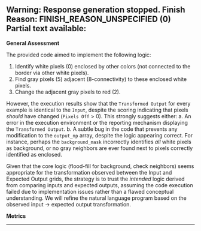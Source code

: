 Warning: Response generation stopped. Finish Reason: FINISH_REASON_UNSPECIFIED (0)
Partial text available:
---
**General Assessment**

The provided code aimed to implement the following logic:
1.  Identify white pixels (0) enclosed by other colors (not connected to the border via other white pixels).
2.  Find gray pixels (5) adjacent (8-connectivity) to these enclosed white pixels.
3.  Change the adjacent gray pixels to red (2).

However, the execution results show that the `Transformed Output` for every example is identical to the `Input`, despite the scoring indicating that pixels *should* have changed (`Pixels Off` > 0). This strongly suggests either:
a.  An error in the execution environment or the reporting mechanism displaying the `Transformed Output`.
b.  A subtle bug in the code that prevents any modification to the `output_np` array, despite the logic appearing correct. For instance, perhaps the `background_mask` incorrectly identifies *all* white pixels as background, or no gray neighbors are ever found next to pixels correctly identified as enclosed.

Given that the core logic (flood-fill for background, check neighbors) seems appropriate for the transformation observed between the Input and Expected Output grids, the strategy is to trust the *intended* logic derived from comparing inputs and expected outputs, assuming the code execution failed due to implementation issues rather than a flawed conceptual understanding. We will refine the natural language program based on the observed input -> expected output transformation.

**Metrics**

---
